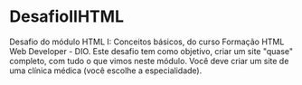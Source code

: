 # DesafioIIHTML
Desafio do módulo HTML I: Conceitos básicos, do curso Formação HTML Web Developer - DIO. 
Este desafio tem como objetivo, criar um site "quase" completo, com tudo o que vimos neste módulo.
Você deve criar um site de uma clínica médica (você escolhe a especialidade).
